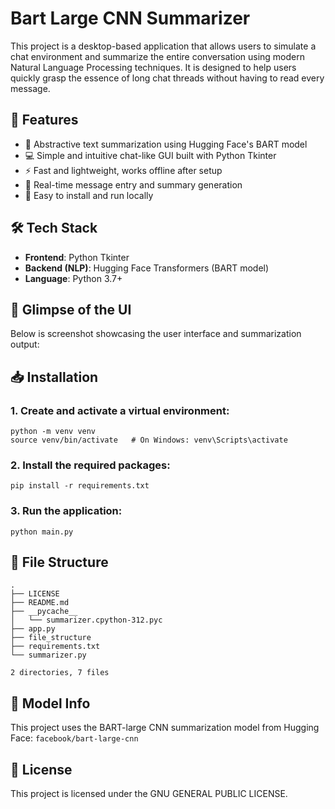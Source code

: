 # Bart Large CNN Summarizer
This project is a desktop-based application that allows users to simulate a chat environment and summarize the entire conversation using modern Natural Language Processing techniques. It is designed to help users quickly grasp the essence of long chat threads without having to read every message.

## 🚀 Features

- 🧠 Abstractive text summarization using Hugging Face's BART model
- 💻 Simple and intuitive chat-like GUI built with Python Tkinter
- ⚡ Fast and lightweight, works offline after setup
- 📝 Real-time message entry and summary generation
- 🔧 Easy to install and run locally

## 🛠️ Tech Stack

- **Frontend**: Python Tkinter
- **Backend (NLP)**: Hugging Face Transformers (BART model)
- **Language**: Python 3.7+

## 📸 Glimpse of the UI

Below is screenshot showcasing the user interface and summarization output:

## 📥 Installation

### 1. Create and activate a virtual environment:

```shell
python -m venv venv
source venv/bin/activate   # On Windows: venv\Scripts\activate
```

### 2. Install the required packages:

```shell
pip install -r requirements.txt
```

### 3. Run the application:

```shell
python main.py
```

## 📁 File Structure 

```
.
├── LICENSE
├── README.md
├── __pycache__
│   └── summarizer.cpython-312.pyc
├── app.py
├── file_structure
├── requirements.txt
└── summarizer.py

2 directories, 7 files
```

## 🤖 Model Info

This project uses the BART-large CNN summarization model from Hugging Face:
`facebook/bart-large-cnn`

## 📃 License

This project is licensed under the GNU GENERAL PUBLIC LICENSE. 